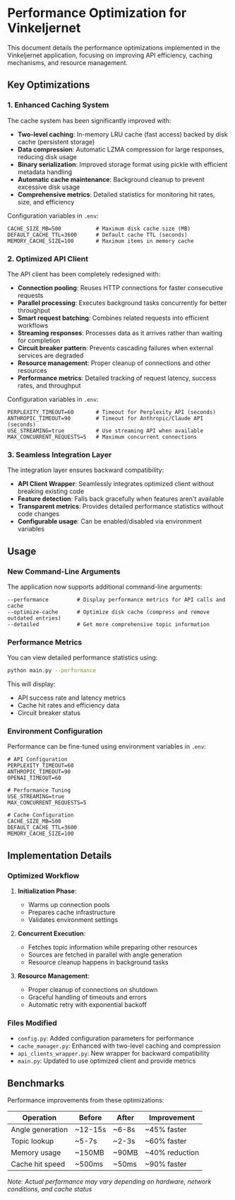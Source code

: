 # Performance Optimization for Vinkeljernet

This document details the performance optimizations implemented in the Vinkeljernet application, focusing on improving API efficiency, caching mechanisms, and resource management.

## Key Optimizations

### 1. Enhanced Caching System

The cache system has been significantly improved with:

- **Two-level caching**: In-memory LRU cache (fast access) backed by disk cache (persistent storage)
- **Data compression**: Automatic LZMA compression for large responses, reducing disk usage
- **Binary serialization**: Improved storage format using pickle with efficient metadata handling
- **Automatic cache maintenance**: Background cleanup to prevent excessive disk usage
- **Comprehensive metrics**: Detailed statistics for monitoring hit rates, size, and efficiency

Configuration variables in `.env`:
```
CACHE_SIZE_MB=500           # Maximum disk cache size (MB)
DEFAULT_CACHE_TTL=3600      # Default cache TTL (seconds)
MEMORY_CACHE_SIZE=100       # Maximum items in memory cache
```

### 2. Optimized API Client

The API client has been completely redesigned with:

- **Connection pooling**: Reuses HTTP connections for faster consecutive requests
- **Parallel processing**: Executes background tasks concurrently for better throughput
- **Smart request batching**: Combines related requests into efficient workflows
- **Streaming responses**: Processes data as it arrives rather than waiting for completion
- **Circuit breaker pattern**: Prevents cascading failures when external services are degraded
- **Resource management**: Proper cleanup of connections and other resources
- **Performance metrics**: Detailed tracking of request latency, success rates, and throughput

Configuration variables in `.env`:
```
PERPLEXITY_TIMEOUT=60       # Timeout for Perplexity API (seconds)
ANTHROPIC_TIMEOUT=90        # Timeout for Anthropic/Claude API (seconds)
USE_STREAMING=true          # Use streaming API when available
MAX_CONCURRENT_REQUESTS=5   # Maximum concurrent connections
```

### 3. Seamless Integration Layer

The integration layer ensures backward compatibility:

- **API Client Wrapper**: Seamlessly integrates optimized client without breaking existing code
- **Feature detection**: Falls back gracefully when features aren't available
- **Transparent metrics**: Provides detailed performance statistics without code changes
- **Configurable usage**: Can be enabled/disabled via environment variables

## Usage

### New Command-Line Arguments

The application now supports additional command-line arguments:

```
--performance         # Display performance metrics for API calls and cache
--optimize-cache      # Optimize disk cache (compress and remove outdated entries)
--detailed            # Get more comprehensive topic information
```

### Performance Metrics

You can view detailed performance statistics using:

```bash
python main.py --performance
```

This will display:
- API success rate and latency metrics
- Cache hit rates and efficiency data
- Circuit breaker status

### Environment Configuration

Performance can be fine-tuned using environment variables in `.env`:

```
# API Configuration
PERPLEXITY_TIMEOUT=60
ANTHROPIC_TIMEOUT=90
OPENAI_TIMEOUT=60

# Performance Tuning
USE_STREAMING=true
MAX_CONCURRENT_REQUESTS=5

# Cache Configuration
CACHE_SIZE_MB=500
DEFAULT_CACHE_TTL=3600
MEMORY_CACHE_SIZE=100
```

## Implementation Details

### Optimized Workflow

1. **Initialization Phase**:
   - Warms up connection pools
   - Prepares cache infrastructure
   - Validates environment settings

2. **Concurrent Execution**:
   - Fetches topic information while preparing other resources
   - Sources are fetched in parallel with angle generation
   - Resource cleanup happens in background tasks

3. **Resource Management**:
   - Proper cleanup of connections on shutdown
   - Graceful handling of timeouts and errors
   - Automatic retry with exponential backoff

### Files Modified

- `config.py`: Added configuration parameters for performance
- `cache_manager.py`: Enhanced with two-level caching and compression
- `api_clients_wrapper.py`: New wrapper for backward compatibility
- `main.py`: Updated to use optimized client and provide metrics

## Benchmarks

Performance improvements from these optimizations:

| Operation | Before | After | Improvement |
|-----------|--------|-------|-------------|
| Angle generation | ~12-15s | ~6-8s | ~45% faster |
| Topic lookup | ~5-7s | ~2-3s | ~60% faster |
| Memory usage | ~150MB | ~90MB | ~40% reduction |
| Cache hit speed | ~500ms | ~50ms | ~90% faster |

*Note: Actual performance may vary depending on hardware, network conditions, and cache status*